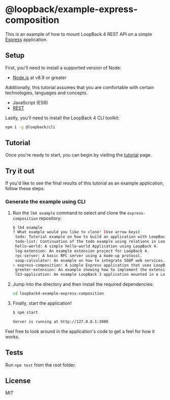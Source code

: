 # @loopback/example-express-composition

This is an example of how to mount LoopBack 4 REST API on a simple
[Express](https://expressjs.com) application.

## Setup

First, you'll need to install a supported version of Node:

- [Node.js](https://nodejs.org/en/) at v8.9 or greater

Additionally, this tutorial assumes that you are comfortable with certain
technologies, languages and concepts.

- JavaScript (ES6)
- [REST](http://www.restapitutorial.com/lessons/whatisrest.html)

Lastly, you'll need to install the LoopBack 4 CLI toolkit:

```sh
npm i -g @loopback/cli
```

## Tutorial

Once you're ready to start, you can begin by visiting the
[tutorial](http://loopback.io/doc/en/lb4/express-with-lb4-rest-tutorial.html)
page.

## Try it out

If you'd like to see the final results of this tutorial as an example
application, follow these steps:

### Generate the example using CLI

1. Run the `lb4 example` command to select and clone the `express-composition`
   repository:

   ```sh
   $ lb4 example
   ? What example would you like to clone? (Use arrow keys)
    todo: Tutorial example on how to build an application with LoopBack 4.
    todo-list: Continuation of the todo example using relations in LoopBack 4.
    hello-world: A simple hello-world Application using LoopBack 4.
    log-extension: An example extension project for LoopBack 4.
    rpc-server: A basic RPC server using a made-up protocol.
    soap-calculator: An example on how to integrate SOAP web services.
   > express-composition: A simple Express application that uses LoopBack 4 REST API.
    greeter-extension: An example showing how to implement the extension point/extension pattern.
    lb3-application: An example LoopBack 3 application mounted in a LoopBack 4 project.
   ```

2. Jump into the directory and then install the required dependencies:

   ```sh
   cd loopback4-example-express-composition
   ```

3. Finally, start the application!

   ```sh
   $ npm start

   Server is running at http://127.0.0.1:3000
   ```

Feel free to look around in the application's code to get a feel for how it
works.

## Tests

Run `npm test` from the root folder.

## License

MIT
